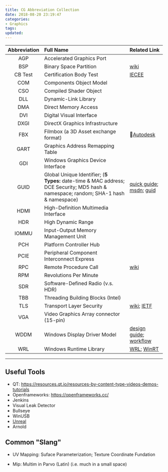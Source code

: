 ```yaml
---
title: CG Abbreviation Collection
date: 2018-08-20 23:19:47
categories:
- Graphics
tags:
updated:
---
```


<!-- more -->

| Abbreviation | Full Name | Related Link|
| :------: | :------ | :------ |
| AGP | Accelerated Graphics Port | |
| BSP | Binary Space Partition| [wiki](https://en.wikipedia.org/wiki/Binary_space_partitioning) |
| CB Test | Certification Body Test | [IECEE](https://www.iecee.org/certification/certificates/) |
| COM | Components Object Model | |
| CSO | Compiled Shader Object | |
| DLL | Dynamic-Link Library | |
| DMA | Direct Memory Access | |
| DVI | Digital Visual Interface | |
| DXGI | DirectX Graphics Infrastructure | |
| FBX | Filmbox (a 3D Asset exchange format) | [Autodesk](https://www.autodesk.com/products/fbx/overview) |
| GART | Graphics Address Remapping Table | |
| GDI | Windows Graphics Device Interface | |
| GUID | Global Unique Identifier; (**5 Types:** date-time & MAC address; DCE Security; MD5 hash & namespace; random; SHA-1 hash & namespace) | [quick guide](https://betterexplained.com/articles/the-quick-guide-to-guids/);  [msdn](https://msdn.microsoft.com/en-us/library/system.guid%28v=vs.110%29.aspx); [guid](http://guid.one/)|
| HDMI | High-Definition Multimedia Interface | |
| HDR | High Dynamic Range | |
| IOMMU | Input-Output Memory Management Unit | |
| PCH | Platform Controller Hub | |
| PCIE | Peripheral Component Interconnect Express | |
| RPC | Remote Procedure Call | [wiki](https://en.wikipedia.org/wiki/Remote_procedure_call) |
| RPM | Revolutions Per Minute | |
| SDR | Software-Defined Radio (v.s. HDR) | |
| TBB | Threading Building Blocks (Intel) | |
| TLS | Transport Layer Security | [wiki](https://en.wikipedia.org/wiki/Transport_Layer_Security); [IETF](https://tools.ietf.org/html/rfc8446) |
| VGA | Video Graphics Array connector (15-pin) | |
| WDDM | Windows Display Driver Model | [design guide](https://docs.microsoft.com/en-us/windows-hardware/drivers/display/windows-vista-display-driver-model-design-guide); [workflow](https://docs.microsoft.com/en-us/windows-hardware/drivers/display/windows-vista-and-later-display-driver-model-operation-flow) |
| WRL | Windows Runtime Library | [WRL](https://docs.microsoft.com/en-us/cpp/windows/windows-runtime-cpp-template-library-wrl); [WinRT](https://docs.microsoft.com/en-us/windows/uwp/cpp-and-winrt-apis/index)|
* * *

## Useful Tools

- QT: https://resources.qt.io/resources-by-content-type-videos-demos-tutorials
- Openframeworks: https://openframeworks.cc/
- Jenkins
- Visual Leak Detector
- Bullseye
- WinUSB
- [Unreal](https://www.unrealengine.com/en-US/ue4-on-github)
- Arnold

## Common "Slang"

- UV Mapping:
  Suface Parameterization;
  Texture Coordinate Fundation
  
- Mip:
  Multim in Parvo (Latin)
  (i.e. much in a small space)
